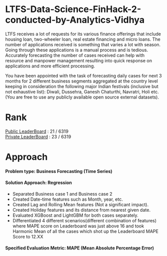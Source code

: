 # LTFS-Data-Science-FinHack-2-conducted-by-Analytics-Vidhya

LTFS receives a lot of requests for its various finance offerings that include housing loan, two-wheeler loan, real estate financing and micro loans. The number of applications received is something that varies a lot with season. Going through these applications is a manual process and is tedious. Accurately forecasting the number of cases received can help with resource and manpower management resulting into quick response on applications and more efficient processing.

You have been appointed with the task of forecasting daily cases for next 3 months for 2 different business segments aggregated at the country level keeping in consideration the following major Indian festivals (inclusive but not exhaustive list): Diwali, Dussehra, Ganesh Chaturthi, Navratri, Holi etc. (You are free to use any publicly available open source external datasets).

# Rank
[Public LeaderBoard](https://datahack.analyticsvidhya.com/contest/ltfs-data-science-finhack-2-an-online-hackathon/) : 21 / 6319</br>
[Private LeaderBoard](https://datahack.analyticsvidhya.com/contest/ltfs-data-science-finhack-2-an-online-hackathon/) : 23 / 6319

# Approach

#### Problem type: Business Forecasting (Time Series)

#### Solution Approach: Regression
  * Separated Business case 1 and Business case 2 
  * Created Date-time features such as Month, year, etc.
  * Created Lag and Rolling Mean features (Not a significant impact).
  * Created Holiday features and its distance from nearest given date.
  * Evaluated XGBoost and LightGBM for both cases separately.
  * Differentiated 4 different scenarios(different combination of features) where MAPE score on Leaderboard was just above 16 and took Harmonic Mean of all the cases which shot up the Leaderboard MAPE Score to 12.XX
  
#### Specified Evaluation Metric: MAPE (Mean Absolute Percentage Error)
